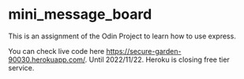 # mini_message_board

This is an assignment of the Odin Project to learn how to use express. 

You can check live code here https://secure-garden-90030.herokuapp.com/. Until 2022/11/22. Heroku is closing free tier service.
